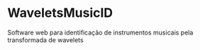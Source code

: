 # WaveletsMusicID
Software web para identificação de instrumentos musicais pela transformada de wavelets
